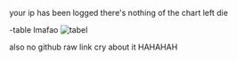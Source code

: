 your ip has been logged
there's nothing of the chart left
die

-table lmafao
![tabel](https://github.com/BuatedsFNF/buatedsfnf.github.io/assets/113240120/d967a0c3-a642-4d12-9b53-8a32b7283da3)

also no github raw link cry about it HAHAHAH
